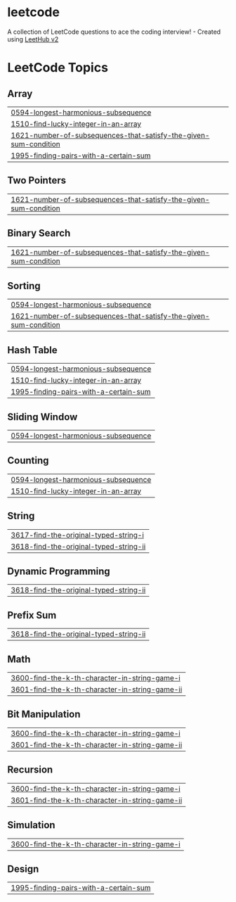 # leetcode
A collection of LeetCode questions to ace the coding interview! - Created using [LeetHub v2](https://github.com/arunbhardwaj/LeetHub-2.0)

<!---LeetCode Topics Start-->
# LeetCode Topics
## Array
|  |
| ------- |
| [0594-longest-harmonious-subsequence](https://github.com/kiranrathi05/leetcode/tree/master/0594-longest-harmonious-subsequence) |
| [1510-find-lucky-integer-in-an-array](https://github.com/kiranrathi05/leetcode/tree/master/1510-find-lucky-integer-in-an-array) |
| [1621-number-of-subsequences-that-satisfy-the-given-sum-condition](https://github.com/kiranrathi05/leetcode/tree/master/1621-number-of-subsequences-that-satisfy-the-given-sum-condition) |
| [1995-finding-pairs-with-a-certain-sum](https://github.com/kiranrathi05/leetcode/tree/master/1995-finding-pairs-with-a-certain-sum) |
## Two Pointers
|  |
| ------- |
| [1621-number-of-subsequences-that-satisfy-the-given-sum-condition](https://github.com/kiranrathi05/leetcode/tree/master/1621-number-of-subsequences-that-satisfy-the-given-sum-condition) |
## Binary Search
|  |
| ------- |
| [1621-number-of-subsequences-that-satisfy-the-given-sum-condition](https://github.com/kiranrathi05/leetcode/tree/master/1621-number-of-subsequences-that-satisfy-the-given-sum-condition) |
## Sorting
|  |
| ------- |
| [0594-longest-harmonious-subsequence](https://github.com/kiranrathi05/leetcode/tree/master/0594-longest-harmonious-subsequence) |
| [1621-number-of-subsequences-that-satisfy-the-given-sum-condition](https://github.com/kiranrathi05/leetcode/tree/master/1621-number-of-subsequences-that-satisfy-the-given-sum-condition) |
## Hash Table
|  |
| ------- |
| [0594-longest-harmonious-subsequence](https://github.com/kiranrathi05/leetcode/tree/master/0594-longest-harmonious-subsequence) |
| [1510-find-lucky-integer-in-an-array](https://github.com/kiranrathi05/leetcode/tree/master/1510-find-lucky-integer-in-an-array) |
| [1995-finding-pairs-with-a-certain-sum](https://github.com/kiranrathi05/leetcode/tree/master/1995-finding-pairs-with-a-certain-sum) |
## Sliding Window
|  |
| ------- |
| [0594-longest-harmonious-subsequence](https://github.com/kiranrathi05/leetcode/tree/master/0594-longest-harmonious-subsequence) |
## Counting
|  |
| ------- |
| [0594-longest-harmonious-subsequence](https://github.com/kiranrathi05/leetcode/tree/master/0594-longest-harmonious-subsequence) |
| [1510-find-lucky-integer-in-an-array](https://github.com/kiranrathi05/leetcode/tree/master/1510-find-lucky-integer-in-an-array) |
## String
|  |
| ------- |
| [3617-find-the-original-typed-string-i](https://github.com/kiranrathi05/leetcode/tree/master/3617-find-the-original-typed-string-i) |
| [3618-find-the-original-typed-string-ii](https://github.com/kiranrathi05/leetcode/tree/master/3618-find-the-original-typed-string-ii) |
## Dynamic Programming
|  |
| ------- |
| [3618-find-the-original-typed-string-ii](https://github.com/kiranrathi05/leetcode/tree/master/3618-find-the-original-typed-string-ii) |
## Prefix Sum
|  |
| ------- |
| [3618-find-the-original-typed-string-ii](https://github.com/kiranrathi05/leetcode/tree/master/3618-find-the-original-typed-string-ii) |
## Math
|  |
| ------- |
| [3600-find-the-k-th-character-in-string-game-i](https://github.com/kiranrathi05/leetcode/tree/master/3600-find-the-k-th-character-in-string-game-i) |
| [3601-find-the-k-th-character-in-string-game-ii](https://github.com/kiranrathi05/leetcode/tree/master/3601-find-the-k-th-character-in-string-game-ii) |
## Bit Manipulation
|  |
| ------- |
| [3600-find-the-k-th-character-in-string-game-i](https://github.com/kiranrathi05/leetcode/tree/master/3600-find-the-k-th-character-in-string-game-i) |
| [3601-find-the-k-th-character-in-string-game-ii](https://github.com/kiranrathi05/leetcode/tree/master/3601-find-the-k-th-character-in-string-game-ii) |
## Recursion
|  |
| ------- |
| [3600-find-the-k-th-character-in-string-game-i](https://github.com/kiranrathi05/leetcode/tree/master/3600-find-the-k-th-character-in-string-game-i) |
| [3601-find-the-k-th-character-in-string-game-ii](https://github.com/kiranrathi05/leetcode/tree/master/3601-find-the-k-th-character-in-string-game-ii) |
## Simulation
|  |
| ------- |
| [3600-find-the-k-th-character-in-string-game-i](https://github.com/kiranrathi05/leetcode/tree/master/3600-find-the-k-th-character-in-string-game-i) |
## Design
|  |
| ------- |
| [1995-finding-pairs-with-a-certain-sum](https://github.com/kiranrathi05/leetcode/tree/master/1995-finding-pairs-with-a-certain-sum) |
<!---LeetCode Topics End-->